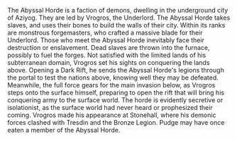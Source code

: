 The Abyssal Horde is a faction of demons, dwelling in the underground city of Aziyog. They are led by Vrogros, the  Underlord.
The Abyssal Horde takes slaves, and uses their bones to build the walls of their city. Within its ranks are monstrous forgemasters, who crafted a massive blade for their Underlord. Those who meet the Abyssal Horde inevitably face their destruction or enslavement. Dead slaves are thrown into the furnace, possibly to fuel the forges.
Not satisfied with the limited lands of his subterranean domain, Vrogros set his sights on conquering the lands above. Opening a Dark Rift, he sends the Abyssal Horde's legions through the portal to test the nations above, knowing well they may be defeated. Meanwhile, the full force gears for the main invasion below, as Vrogros steps onto the surface himself, preparing to open the rift that will bring his conquering army to the surface world. The horde is evidently secretive or isolationist, as the surface world had never heard or prophesized their coming.
Vrogros made his appearance at Stonehall, where his demonic forces clashed with Tresdin and the Bronze Legion.
Pudge may have once eaten a member of the Abyssal Horde.
